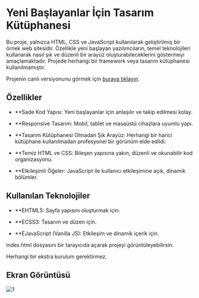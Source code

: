 # Yeni Başlayanlar İçin Tasarım Kütüphanesi 

Bu proje, yalnızca HTML, CSS ve JavaScript kullanılarak geliştirilmiş bir örnek web sitesidir. Özellikle yeni başlayan yazılımcıların, temel teknolojileri kullanarak nasıl şık ve düzenli bir arayüz oluşturabileceklerini göstermeyi amaçlamaktadır. Projede herhangi bir framework veya tasarım kütüphanesi kullanılmamıştır.

Projenin canlı versiyonunu görmek için [buraya tıklayın](https://tasar-m-k-t-phanesi.vercel.app/). 

## Özellikler
- **Sade Kod Yapısı: Yeni başlayanlar için anlaşılır ve takip edilmesi kolay.

- **Responsive Tasarım: Mobil, tablet ve masaüstü cihazlara uyumlu yapı.

- **Tasarım Kütüphanesi Olmadan Şık Arayüz: Herhangi bir harici kütüphane kullanılmadan profesyonel bir görünüm elde edildi.

- **Temiz HTML ve CSS: Bileşen yapısına yakın, düzenli ve okunabilir kod organizasyonu.

- **Etkileşimli Öğeler: JavaScript ile kullanıcı etkileşimine açık, dinamik bölümler.

## Kullanılan Teknolojiler
- **EHTML5: Sayfa yapısını oluşturmak için.

- **ECSS3: Tasarım ve düzen için.

- **EJavaScript (Vanilla JS): Etkileşim ve dinamik içerik için.

index.html dosyasını bir tarayıcıda açarak projeyi görüntüleyebilirsin.

Herhangi bir ekstra kurulum gerektirmez.

## Ekran Görüntüsü

![1](/ekran1.png)
